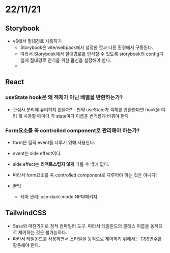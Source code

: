 # 22/11/21

## Storybook

- v6에서 절대경로 사용하기
	- Storybook은 vite/webpack에서 설정한 것과 다른 환경에서 구동된다.
	- 따라서 Storybook에서 절대경로를 인식할 수 있도록 storybook의 config파일에 절대경로 인식을 위한 옵션을 설정해야 한다.
	- 

## React

### useState hook은 왜 객체가 아닌 배열을 반환하는가?

- 관심사 분리에 유리하지 않을까? 
		- 만약 useState가 객체를 반환한다면 hook을 여러 개 사용할 때마다 각 state마다 이름을 번거롭게 바꿔야 한다

### Form요소를 꼭 controlled component로 관리해야 하는가?

- form은 결국 event를 다루기 위해 사용한다.
- event는 side effect이다.
- side effect는 **리액트스럽지 않게** 다룰 수 밖에 없다.
- 따라서 form요소를 꼭 controlled component로 다루어야 하는 것은 아니다!

- 꿀팁
	- 테마 관리: use-dark-mode NPM패키지

## TailwindCSS

- Sass와 마찬가지로 정적 컴파일러 도구. 따라서 테일윈드의 클래스 이름을 동적으로 제어하는 것은 불가능하다.
- 따라서 테일윈드를 사용하면서 스타일을 동적으로 제어하기 위해서는 CSS변수를 활용해야 한다.